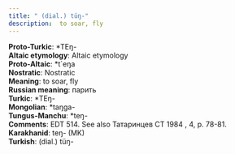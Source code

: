 ```yaml
---
title: " (dial.) tüŋ-"
description:  to soar, fly
---
```


<strong>Proto-Turkic</strong>:  *TEŋ-<br>
<strong>Altaic etymology</strong>:  Altaic etymology<br>
<strong> Proto-Altaic</strong>:  *t`eŋa<br>
<strong>Nostratic</strong>:  Nostratic<br>
<strong>Meaning</strong>:  to soar, fly<br>
<strong>Russian meaning</strong>:  парить<br>
<strong>Turkic</strong>:  *TEŋ-<br>
<strong>Mongolian</strong>:  *taŋga-<br>
<strong>Tungus-Manchu</strong>:  *teŋ-<br>
<strong>Comments</strong>:  EDT 514. See also Татаринцев СТ 1984 , 4, p. 78-81.<br>
<strong>Karakhanid</strong>:  teŋ- (MK)<br>
<strong>Turkish</strong>:  (dial.) tüŋ-<br>


